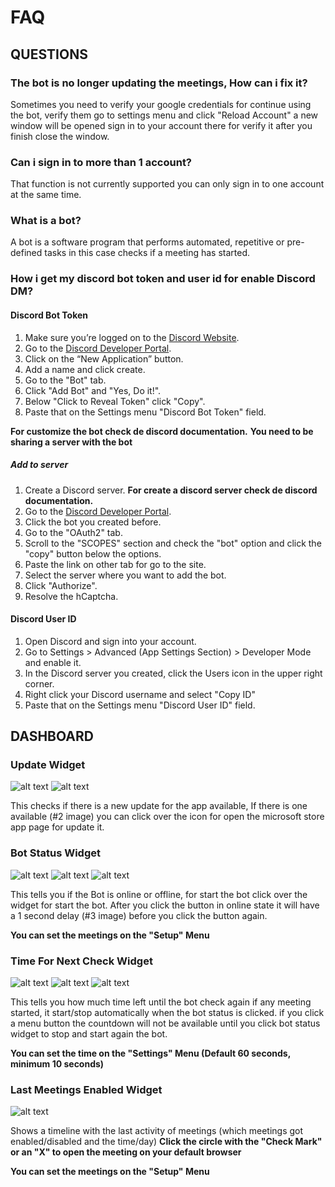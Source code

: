 # FAQ
## QUESTIONS
### The bot is no longer updating the meetings, How can i fix it?
Sometimes you need to verify your google credentials for continue using the bot, verify them go to settings menu and click "Reload Account" a new window will be opened sign in to your account there for verify it after you finish close the window.
### Can i sign in to more than 1 account?
That function is not currently supported you can only sign in to one account at the same time.
### What is a bot?
A bot is a software program that performs automated, repetitive or pre-defined tasks in this case checks if a meeting has started.
### How i get my discord bot token and user id for enable Discord DM?
#### Discord Bot Token
1. Make sure you’re logged on to the [Discord Website](https://discord.com/).
2. Go to the [Discord Developer Portal](https://discord.com/developers/applications).
3. Click on the “New Application” button.
4. Add a name and click create.
5. Go to the "Bot" tab.
6. Click "Add Bot" and "Yes, Do it!".
7. Below "Click to Reveal Token" click "Copy".
8. Paste that on the Settings menu "Discord Bot Token" field.

**For customize the bot check de discord documentation.**
**You need to be sharing a server with the bot**
##### Add to server
1. Create a Discord server. **For create a discord server check de discord documentation.**
2. Go to the [Discord Developer Portal](https://discord.com/developers/applications).
3. Click the bot you created before.
4. Go to the "OAuth2" tab.
5. Scroll to the "SCOPES" section and check the "bot" option and click the "copy" button below the options.
6. Paste the link on other tab for go to the site.
7. Select the server where you want to add the bot.
8. Click "Authorize".
9. Resolve the hCaptcha.
#### Discord User ID
1. Open Discord and sign into your account.
2. Go to Settings > Advanced (App Settings Section) > Developer Mode and enable it.
3. In the Discord server you created, click the Users icon in the upper right corner.
4. Right click your Discord username and select "Copy ID"
5. Paste that on the Settings menu "Discord User ID" field.
## DASHBOARD
### Update Widget
![alt text](https://github.com/SpaceGamerFury/MeetingChecker/blob/main/FAQ/UpdateWidget_1.png?raw=true)
![alt text](https://github.com/SpaceGamerFury/MeetingChecker/blob/main/FAQ/UpdateWidget_2.png?raw=true)

This checks if there is a new update for the app available, If there is one available (#2 image) you can click over the icon for open the microsoft store app page for update it.
### Bot Status Widget
![alt text](https://github.com/SpaceGamerFury/MeetingChecker/blob/main/FAQ/BotStatusWidget_1.png?raw=true)
![alt text](https://github.com/SpaceGamerFury/MeetingChecker/blob/main/FAQ/BotStatusWidget_2.png?raw=true)
![alt text](https://github.com/SpaceGamerFury/MeetingChecker/blob/main/FAQ/BotStatusWidget_3.png?raw=true)

This tells you if the Bot is online or offline, for start the bot click over the widget for start the bot.
After you click the button in online state it will have a 1 second delay (#3 image) before you click the button again.

**You can set the meetings on the "Setup" Menu**
### Time For Next Check Widget
![alt text](https://github.com/SpaceGamerFury/MeetingChecker/blob/main/FAQ/TimeForNextCheckWidget_1.png?raw=true)
![alt text](https://github.com/SpaceGamerFury/MeetingChecker/blob/main/FAQ/TimeForNextCheckWidget_2.png?raw=true)
![alt text](https://github.com/SpaceGamerFury/MeetingChecker/blob/main/FAQ/TimeForNextCheckWidget_3.png?raw=true)

This tells you how much time left until the bot check again if any meeting started, it start/stop automatically when the bot status is clicked. if you click a menu button the countdown will not be available until you click bot status widget to stop and start again the bot.

**You can set the time on the "Settings" Menu (Default 60 seconds, minimum 10 seconds)**
### Last Meetings Enabled Widget
![alt text](https://github.com/SpaceGamerFury/MeetingChecker/blob/main/FAQ/LastMeetingsEnabledWidget_1.png?raw=true)

Shows a timeline with the last activity of meetings (which meetings got enabled/disabled and the time/day) **Click the circle with the "Check Mark" or an "X" to open the meeting on your default browser**

**You can set the meetings on the "Setup" Menu**
